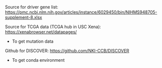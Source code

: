 Source for driver gene list: https://pmc.ncbi.nlm.nih.gov/articles/instance/6029450/bin/NIHMS948705-supplement-8.xlsx

Source for TCGA data (TCGA hub in USC Xena): https://xenabrowser.net/datapages/
- To get mutation data

Github for DISCOVER: https://github.com/NKI-CCB/DISCOVER
- To get conda environment